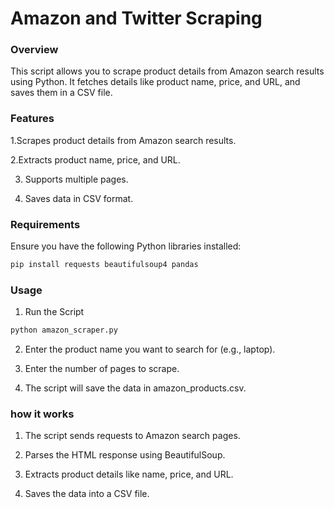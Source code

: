 # Amazon and Twitter Scraping 

### Overview

This script allows you to scrape product details from Amazon search results using Python. It fetches details like product name, price, and URL, and saves them in a CSV file.

### Features

1.Scrapes product details from Amazon search results.

2.Extracts product name, price, and URL.

3. Supports multiple pages.

4. Saves data in CSV format.

### Requirements
Ensure you have the following Python libraries installed:

```python
pip install requests beautifulsoup4 pandas
```

### Usage 

1. Run the Script
```python
python amazon_scraper.py
```
2. Enter the product name you want to search for (e.g., laptop).

3. Enter the number of pages to scrape.

4. The script will save the data in amazon_products.csv.

### how it works

1. The script sends requests to Amazon search pages.

2. Parses the HTML response using BeautifulSoup.

3. Extracts product details like name, price, and URL.

4. Saves the data into a CSV file.

